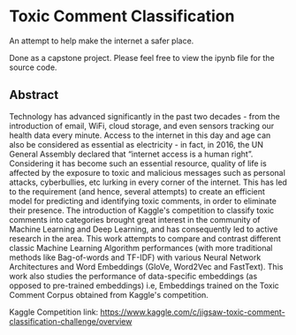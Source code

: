 # Toxic Comment Classification

An attempt to help make the internet a safer place.

Done as a capstone project. Please feel free to view the ipynb file for the source code.

## Abstract
Technology has advanced significantly in the past two decades - from the introduction of email, WiFi, cloud storage, and even sensors tracking our health data every minute. Access to the internet in this day and age can also be considered as essential as electricity - in fact, in 2016, the UN General Assembly declared that “internet access is a human right”. Considering it has become such an essential resource, quality of life is affected by the exposure to toxic and malicious messages such as personal attacks, cyberbullies, etc lurking in every corner of the internet. This has led to the requirement (and hence, several attempts) to create an efficient model for predicting and identifying toxic comments, in order to eliminate their presence. The introduction of Kaggle's competition to classify toxic comments into categories brought great interest in the community of Machine Learning and Deep Learning, and has consequently led to active research in the area. This work attempts to compare and contrast different classic Machine Learning Algorithm performances (with more traditional methods like Bag-of-words and TF-IDF) with various Neural Network Architectures and Word Embeddings (GloVe, Word2Vec and FastText). This work also studies the performance of data-specific embeddings (as opposed to pre-trained embeddings) i.e, Embeddings trained on the Toxic Comment Corpus obtained from Kaggle's competition.

Kaggle Competition link: https://www.kaggle.com/c/jigsaw-toxic-comment-classification-challenge/overview 
